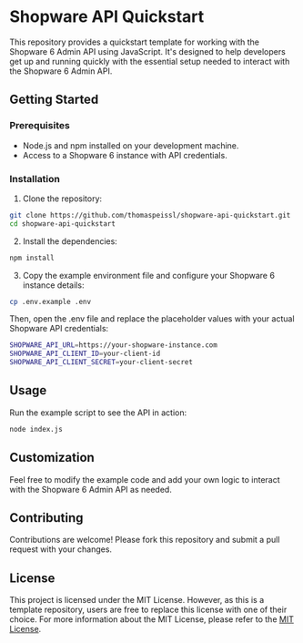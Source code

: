 # Shopware API Quickstart

This repository provides a quickstart template for working with the Shopware 6 Admin API using JavaScript. It's designed to help developers get up and running quickly with the essential setup needed to interact with the Shopware 6 Admin API.

## Getting Started

### Prerequisites

- Node.js and npm installed on your development machine.
- Access to a Shopware 6 instance with API credentials.

### Installation

1. Clone the repository:
```bash
git clone https://github.com/thomaspeissl/shopware-api-quickstart.git
cd shopware-api-quickstart
```

2. Install the dependencies:
```bash
npm install
```

3. Copy the example environment file and configure your Shopware 6 instance details:
```bash
cp .env.example .env
```

Then, open the .env file and replace the placeholder values with your actual Shopware API credentials:
```bash
SHOPWARE_API_URL=https://your-shopware-instance.com
SHOPWARE_API_CLIENT_ID=your-client-id
SHOPWARE_API_CLIENT_SECRET=your-client-secret
```

## Usage

Run the example script to see the API in action:

```bash
node index.js
```

## Customization

Feel free to modify the example code and add your own logic to interact with the Shopware 6 Admin API as needed.

## Contributing

Contributions are welcome! Please fork this repository and submit a pull request with your changes.

## License

This project is licensed under the MIT License. However, as this is a template repository, users are free to replace this license with one of their choice. For more information about the MIT License, please refer to the [MIT License](https://opensource.org/licenses/MIT).
